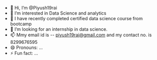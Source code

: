 - 👋 Hi, I’m @Piyush19rai
- 👀 I’m interested in Data Science and analytics
- 🌱 I have recently completed certified data science course from bootcamp
- 💞️ I’m looking for an internship in data science.
- 📫 Mmy email id is -- piyush19rai@gmail.com and my contact no. is 8299676595
- 😄 Pronouns: ...
- ⚡ Fun fact: ...

<!---
Piyush19rai/Piyush19rai is a ✨ special ✨ repository because its `README.md` (this file) appears on your GitHub profile.
You can click the Preview link to take a look at your changes.
--->
